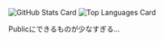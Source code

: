 ![GitHub Stats Card](https://github-readme-stats.vercel.app/api?username=Sakauchi444&theme=react)
![Top Languages Card](https://github-readme-stats.vercel.app/api/top-langs/?username=Sakauchi444&theme=react&langs_count=3)

Publicにできるものが少なすぎる...

<!--
**Sakauchi444/Sakauchi444** is a ✨ _special_ ✨ repository because its `README.md` (this file) appears on your GitHub profile.

Here are some ideas to get you started:

- 🔭 I’m currently working on ...
- 🌱 I’m currently learning ...
- 👯 I’m looking to collaborate on ...
- 🤔 I’m looking for help with ...
- 💬 Ask me about ...
- 📫 How to reach me: ...
- 😄 Pronouns: ...
- ⚡ Fun fact: ...
-->
